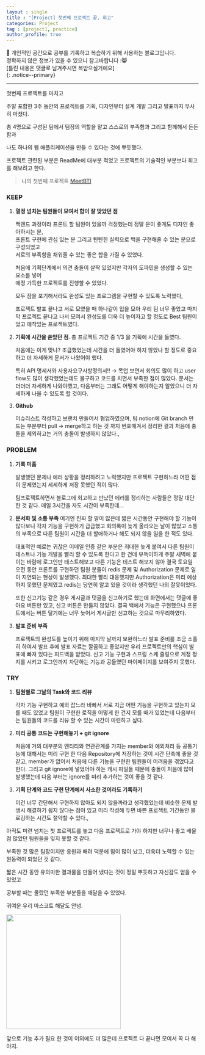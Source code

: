 ```yaml
---
layout : single
title : "[Project] 첫번째 프로젝트 끝, 회고"
categories: Project
tag : [project1, practice]
author_profile: true
---
```


📌 개인적인 공간으로 공부를 기록하고 복습하기 위해 사용하는 블로그입니다. <br>
정확하지 않은 정보가 있을 수 있으니 참고바랍니다 :😸 <br>
[틀린 내용은 댓글로 남겨주시면 복받으실거에요]  
{: .notice--primary}

---

첫번째 프로젝트를 마치고

주말 포함한 3주 동안의 프로젝트를 기획, 디자인부터 설계 개발 그리고 발표까지 무사히 마쳤다.

총 4명으로 구성된 팀에서 팀장의 역할을 맡고 스스로의 부족함과 그리고 함께해서 든든함과

나도 하나의 웹 애플리케이션을 만들 수 있다는 것에 뿌듯했다. 

프로젝트 관련된 부분은 ReadMe에 대부분 적었고 프로젝트의 기술적인 부분보다 회고를 해보려고 한다.

> 나의 첫번째 프로젝트
[MeetBTI](https://github.com/quokkavely/meetbti-app)

### KEEP

1. **열정 넘치는 팀원들이 모여서 합이 잘 맞았던 점**
    
    백엔드 과정이라 프론트 할 팀원이 있을까 걱정했는데 정말 운이 좋게도 디자인 좋아하시는 분,<br> 프론트 구현에 관심 있는 분 그리고 탄탄한 실력으로 백을 구현해줄 수 있는 분으로 구성되었고 <br> 서로의 부족함을 채워줄 수 있는 좋은 합을 가질 수 있었다.
    
    처음에 기획단계에서 의견 충돌이 살짝 있었지만 각자의 도파민을 생성할 수 있는 요소를 넣어 <br> 애정 가득한 프로젝트를 진행할 수 있었다.
    
    모두 잠을 포기해서라도 완성도 있는 프로그램을 구현할 수 있도록 노력했다,
    
    프로젝트 발표 끝나고 서로 모였을 때 하나같이 입을 모아 우리 팀 너무 좋았고 마지막 프로젝트 끝나고 나서 모여서 완성도를 더욱 더 높이자고 할 정도로 Best 팀원이었고 애착있는 프로젝트였다.
    
2. **기획에 시간을 쏟았던 점**. 총 프로젝트 기간 중 1/3 을 기획에 시간을 들였다.
    
    처음에는 이게 맞나? 조급했었는데 시간을 더 들였어야 하지 않았나 할 정도로 중요하고 더 자세하게 문서가 나왔어야 했다.
    
    특히 API 명세서와 사용자요구사항정의서!!  → 목업 보면서 회의도 많이 하고 user flow도 많이 생각했었는데도 불구하고 코드를 치면서 부족한 점이 많았다. 
    문서는 더더더 자세하게 나와야했고, 다음부터는 그래도 어떻게 해야하는지 알았으니 더 자세하게 나올 수 있도록 할 것이다.
    
3. **Github**
    
    이슈리스트 작성하고 브랜치 만들어서 협업하였으며, 팀 notion에 Git branch 만드는 부분부터 pull → merge하고 하는 것 까지 번호매겨서 정리한 결과 처음에 충돌을 제외하고는 거의 충돌이 발생하지 않았다.,
    

### PROBLEM

1. **기록 미흡**
    
    발생했던 문제나 에러 상황을 정리하려고 노력했지만 프로젝트 구현하느라 어떤 점이 문제였는지 세세하게 저장 못했던 적이 많다.
    
    팀프로젝트하면서 블로그에 회고하고 만났던 에러를 정리하는 사람들은 정말 대단한 것 같다. 매일 3시간을 자도 시간이 부족한데…
    
2. **문서화 및 소통 부족**
    여기엔 진짜 할 말이 많은데 짧은 시간동안 구현해야 할 기능이 많다보니 각자 기능을 구현하기 급급했고 회의록이 늦게 올라오는 날이 많았고 소통의 부족으로 다른 팀원이 시간을 더 할애하거나 해도 되지 않을 일을 한 적도 있다.
    
    대표적인 예로는 귀찮은 이메일  인증 같은 부분은 최대한 늦게 붙여서 다른 팀원이 테스트나 기능 개발을 빨리 할 수 있도록 한다고 한 건데 부득이하게 주말 새벽에 붙이는 바람에  로그인만 테스트해보고 다른 기능은 테스트 해보지 않아 결국  토요일 오전 동안 프론트를 구현하던 팀원 분들이 redis 문제 및 Authorization 문제로 일이 지연되는 현상이 발생했다. 최대한 빨리 대응했지만 Authorization은 미리 예상하지 못했던 문제였고 redis는 당연히  알고 있을 것이라 생각했던 나의 잘못이었다.

    또한 신고기능 같은 경우 게시글과 댓글을 신고하기로 했는데 화면에서는 댓글에 좋아요 버튼만 있고, 신고 버튼은 만들지 않았다. 결국 백에서 기능은 구현했으나 프론트에서는 버튼 달기에는 너무 늦어서 게시글만 신고하는 것으로 마무리하였다.
    
3. **발표 준비 부족**
    
    프로젝트의 완성도를 높이기 위해 마지막 날까지 보완하느라 발표 준비를 조금 소홀히 하여서 발표 후에 발표 자료는 깔끔하고 좋았지만 우리 프로젝트만의 핵심이 발표에 빠져 있다는 피드백을 받았다. 신고 기능 구현과 스프링 스케 줄링으로 계정 정지를 시키고 로그인까지 차단하는 기능과 공들였던 마이페이지를 보여주지 못했다. 
    

### TRY

1. **팀원별로 그날의 Task와 코드 리뷰**
    
    각자 기능 구현하고 예외 잡느라 바빠서 서로 지금 어떤 기능을 구현하고 있는지 모를 때도 있었고 팀원이 구현한 로직을 어떻게 한 건지 모를 때가 있었는데 다음부터는 팀원들의 코드를 리뷰 할 수 있는 시간이 마련하고 싶다.  
    
2. **미리 공통 코드는 구현해놓기 + git ignore**
    
    처음에 거의 대부분의  엔티티와 연관관계를 가지는 member와 예외처리 등 공통기능에 대해서는 미리 구현 한 다음 Repository에 저장하는 것이 시간 단축에 좋을 것 같고, member가 없어서 처음에 다른 기능을 구현한 팀원들이 어려움을 겪었다고 한다. 그리고 git ignore에 넣었어야 하는 캐시 파일들 때문에 충돌이 처음에 많이 발생했는데 다음 부터는 ignore를 미리 추가하는 것이 좋을 것 같다.
    
3. **기획 단계와 코드 구현 단계에서 사소한 것이라도 기록하기**
    
    이건 너무 간단해서 구현하지 않아도 되지  않을까라고 생각했었는데  비슷한 문제 발생시 해결하기 쉽지 않다는 점이 있고 미리 작성해 두면 바쁜 프로젝트 기간동안  블로깅하는 시간도 절약할 수 있다., 
    

아직도 미련 넘치는 첫 프로젝트를 놓고 다음 프로젝트로 가야 하지만 너무나 좋고 배울 점 많았던 팀원들을 잊지 못할 것 같다.

부족한 것 많은 팀장이지만 응원과 배려 덕분에 힘이 많이 났고, 더욱더 노력할 수 있는 원동력이 되었던 것 같다.

짧은 시간 동안 유의미한 결과물을 만들어 냈다는 것이 정말 뿌듯하고 자신감도 얻을 수 있었고

공부할 때는 몰랐던 부족한 부분들을 깨달을 수 있었다.

귀여운 우리 마스코트 해달도 안녕.

<img src="https://github.com/user-attachments/assets/459691c6-4933-44e3-9213-cfa8287a76a7" width = 300/>
 

앞으로 기능 추가 필요 한 것이 이외에도 더 많은데 프로젝트 다 끝나면 모여서 꼭 다 해야지.

